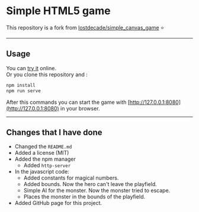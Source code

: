 # Simple HTML5 game  

This repository is a fork from [lostdecade/simple_canvas_game](https://github.com/lostdecade/simple_canvas_game) :star:  

---

## Usage  

You can [try it](https://christianbender.github.io/simple_canvas_game/) online.  
Or you clone this repository and :  

```bash
npm install
npm run serve
``` 

After this commands you can start the game with [http://127.0.0.1:8080](http://127.0.0.1:8080) in your browser.  


---

## Changes that I have done  

* Changed the ```README.md```  
* Added a license (MIT)  
* Added the npm manager  
  * Added ```http-server```  
* In the javascript code:
  * Added constants for magical numbers.  
  * Added bounds. Now the hero can't leave the playfield.  
  * Simple AI for the monster. Now the monster tried to escape. 
  * Places the monster in the bounds of the playfield.   
* Added GitHub page for this project.  